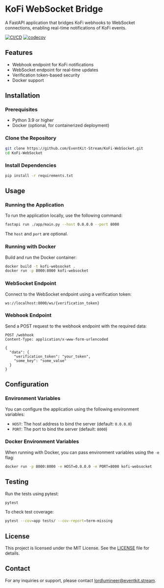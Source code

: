 # KoFi WebSocket Bridge

A FastAPI application that bridges KoFi webhooks to WebSocket connections, enabling real-time notifications of KoFi events.

[![CI/CD](https://github.com/EventKit-Stream/KoFi-WebSocket/actions/workflows/ci-cd.yml/badge.svg?branch=master)](https://github.com/EventKit-Stream/KoFi-WebSocket/actions/workflows/ci-cd.yml)
[![codecov](https://codecov.io/gh/EventKit-Stream/KoFi-WebSocket/graph/badge.svg?token=6MEX17B6J5)](https://codecov.io/gh/EventKit-Stream/KoFi-WebSocket)

## Features

- Webhook endpoint for KoFi notifications
- WebSocket endpoint for real-time updates
- Verification token-based security
- Docker support

## Installation

### Prerequisites

- Python 3.9 or higher
- Docker (optional, for containerized deployment)

### Clone the Repository

```sh
git clone https://github.com/EventKit-Stream/KoFi-WebSocket.git
cd KoFi-WebSocket
```

### Install Dependencies

```sh
pip install -r requirements.txt
```

## Usage

### Running the Application

To run the application locally, use the following command:

```sh
fastapi run ./app/main.py --host 0.0.0.0 --port 8000
```

The `host` and `port` are optional.

### Running with Docker

Build and run the Docker container:

```sh
docker build -t kofi-websocket .
docker run -p 8000:8000 kofi-websocket
```

### WebSocket Endpoint

Connect to the WebSocket endpoint using a verification token:

```http
ws://localhost:8000/ws/{verification_token}
```

### Webhook Endpoint

Send a POST request to the webhook endpoint with the required data:

```http
POST /webhook
Content-Type: application/x-www-form-urlencoded

{
  "data": {
    "verification_token": "your_token",
    "some_key": "some_value"
  }
}
```

## Configuration

### Environment Variables

You can configure the application using the following environment variables:

- `HOST`: The host address to bind the server (default: `0.0.0.0`)
- `PORT`: The port to bind the server (default: `8000`)

### Docker Environment Variables

When running with Docker, you can pass environment variables using the `-e` flag:

```sh
docker run -p 8000:8000 -e HOST=0.0.0.0 -e PORT=8000 kofi-websocket
```

## Testing

Run the tests using pytest:

```sh
pytest
```

To check test coverage:

```sh
pytest --cov=app tests/ --cov-report=term-missing
```

## License

This project is licensed under the MIT License. See the [LICENSE](LICENSE) file for details.

## Contact

For any inquiries or support, please contact [lordlumineer@eventkit.stream](mailto:lordlumineer@eventkit.stream).
